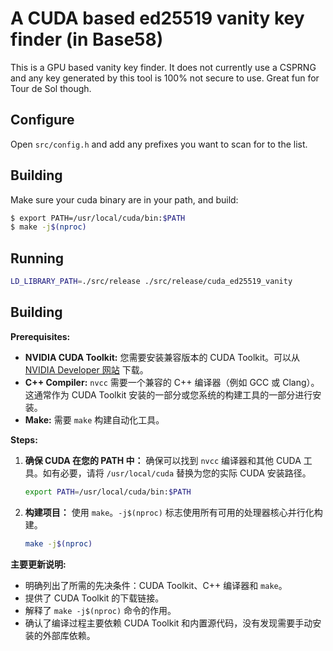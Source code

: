 # A CUDA based ed25519 vanity key finder (in Base58)

This is a GPU based vanity key finder. It does not currently use a CSPRNG and
any key generated by this tool is 100% not secure to use. Great fun for Tour de
Sol though.

## Configure
Open `src/config.h` and add any prefixes you want to scan for to the list.

## Building
Make sure your cuda binary are in your path, and build:

```bash
$ export PATH=/usr/local/cuda/bin:$PATH
$ make -j$(nproc)
```

## Running

```bash
LD_LIBRARY_PATH=./src/release ./src/release/cuda_ed25519_vanity
```
## Building

**Prerequisites:**

*   **NVIDIA CUDA Toolkit:** 您需要安装兼容版本的 CUDA Toolkit。可以从 [NVIDIA Developer 网站](https://developer.nvidia.com/cuda-downloads) 下载。
*   **C++ Compiler:** `nvcc` 需要一个兼容的 C++ 编译器（例如 GCC 或 Clang）。这通常作为 CUDA Toolkit 安装的一部分或您系统的构建工具的一部分进行安装。
*   **Make:** 需要 `make` 构建自动化工具。

**Steps:**

1.  **确保 CUDA 在您的 PATH 中：** 确保可以找到 `nvcc` 编译器和其他 CUDA 工具。如有必要，请将 `/usr/local/cuda` 替换为您的实际 CUDA 安装路径。
    ```bash
    export PATH=/usr/local/cuda/bin:$PATH
    ```

2.  **构建项目：** 使用 `make`。`-j$(nproc)` 标志使用所有可用的处理器核心并行化构建。
    ```bash
    make -j$(nproc)
    ```

**主要更新说明:**

*   明确列出了所需的先决条件：CUDA Toolkit、C++ 编译器和 `make`。
*   提供了 CUDA Toolkit 的下载链接。
*   解释了 `make -j$(nproc)` 命令的作用。
*   确认了编译过程主要依赖 CUDA Toolkit 和内置源代码，没有发现需要手动安装的外部库依赖。